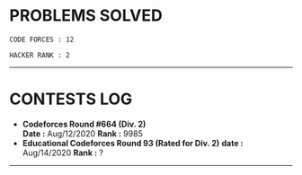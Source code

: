 # PROBLEMS SOLVED

    CODE FORCES : 12
    
    HACKER RANK : 2
***
# CONTESTS LOG
* **Codeforces Round #664 (Div. 2)** <br>
  **Date :** Aug/12/2020
  **Rank :** 9985
* **Educational Codeforces Round 93 (Rated for Div. 2)**
  **date :** Aug/14/2020
  **Rank :** ?
***    
